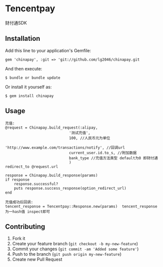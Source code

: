 # Tencentpay

财付通SDK

## Installation

Add this line to your application's Gemfile:

    gem 'chinapay', :git => 'git://github.com/lg2046/chinapay.git

And then execute:

    $ bundle or bundle update

Or install it yourself as:

    $ gem install chinapay

## Usage

	充值:
	@request = Chinapay.build_request(:alipay, 
                                 '测试充值',
                                 100, //人民币元为单位
                                 'http://www.example.com/transactions/notify', //回调url
                                 current_user.id.to_s, //附加数据
                                 bank_type //充值方法类型 default为0 即财付通
                                 )
	redirect_to @request.url
	
	response = Chinapay.build_response(params)
	if response
		response.successful?
		puts response.success_response(option_redirect_url)
	end
	
	充值成功后回调:
	tencent_response = Tencentpay::Response.new(params)  tencent_response为一hash值 inspect即可

## Contributing

1. Fork it
2. Create your feature branch (`git checkout -b my-new-feature`)
3. Commit your changes (`git commit -am 'Added some feature'`)
4. Push to the branch (`git push origin my-new-feature`)
5. Create new Pull Request
